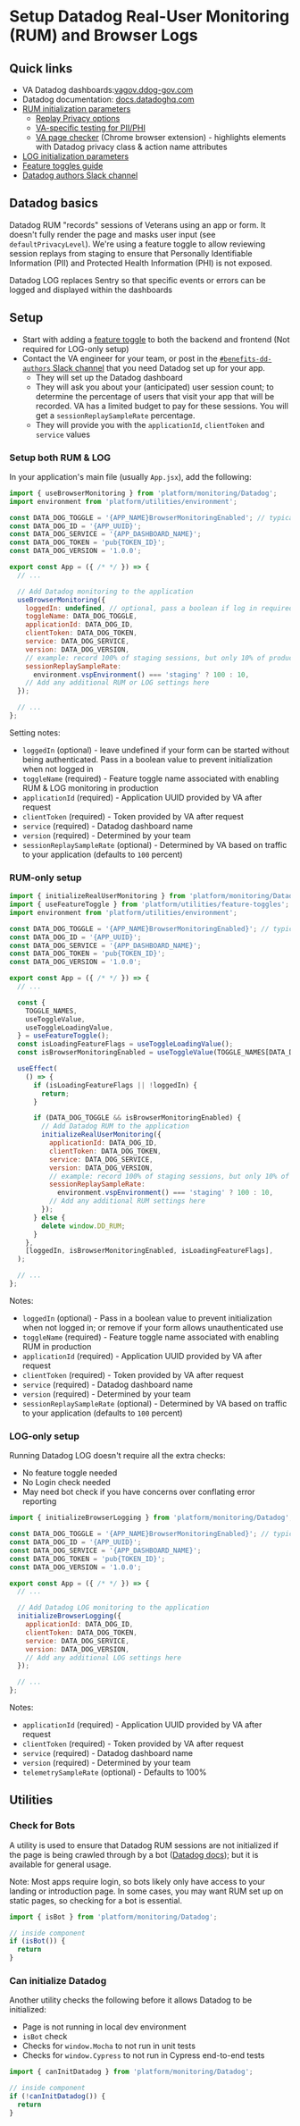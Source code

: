 # Setup Datadog Real-User Monitoring (RUM) and Browser Logs

## Quick links

- VA Datadog dashboards:[vagov.ddog-gov.com](https://vagov.ddog-gov.com)
- Datadog documentation: [docs.datadoghq.com](https://docs.datadoghq.com/)
- [RUM initialization parameters](https://docs.datadoghq.com/real_user_monitoring/browser/setup/client/?tab=rum#initialization-parameters)
  - [Replay Privacy options](https://docs.datadoghq.com/real_user_monitoring/session_replay/browser/privacy_options/)
  - [VA-specific testing for PII/PHI](https://github.com/department-of-veterans-affairs/va.gov-team/blob/master/platform/analytics/setup-real-user-monitoring.md#testing-for-exposed-content)
  - [VA page checker](https://chromewebstore.google.com/detail/va-page-checker/bohcdnelkeimoooidokojkcjdaahjbkb) (Chrome browser extension) - highlights elements with Datadog privacy class & action name attributes
- [LOG initialization parameters](https://docs.datadoghq.com/logs/log_collection/javascript/?tab=us#configuration)
- [Feature toggles guide](https://depo-platform-documentation.scrollhelp.site/developer-docs/feature-toggles-guide)
- [Datadog authors Slack channel](https://dsva.slack.com/archives/C05SGJEAJ65)

## Datadog basics

Datadog RUM "records" sessions of Veterans using an app or form. It doesn't fully render the page and masks user input (see `defaultPrivacyLevel`). We're using a feature toggle to allow reviewing session replays from staging to ensure that Personally Identifiable Information (PII) and Protected Health Information (PHI) is not exposed.

Datadog LOG replaces Sentry so that specific events or errors can be logged and displayed within the dashboards

## Setup

- Start with adding a [feature toggle](https://depo-platform-documentation.scrollhelp.site/developer-docs/feature-toggles-guide) to both the backend and frontend (Not required for LOG-only setup)
- Contact the VA engineer for your team, or post in the [`#benefits-dd-authors` Slack channel](https://dsva.slack.com/archives/C05SGJEAJ65) that you need Datadog set up for your app.
  - They will set up the Datadog dashboard
  - They will ask you about your (anticipated) user session count; to determine the percentage of users that visit your app that will be recorded. VA has a limited budget to pay for these sessions. You will get a `sessionReplaySampleRate` percentage.
  - They will provide you with the `applicationId`, `clientToken` and `service` values

### Setup both RUM & LOG

In your application's main file (usually `App.jsx`), add the following:

```js
import { useBrowserMonitoring } from 'platform/monitoring/Datadog';
import environment from 'platform/utilities/environment';

const DATA_DOG_TOGGLE = '{APP_NAME}BrowserMonitoringEnabled'; // typical name
const DATA_DOG_ID = '{APP_UUID}';
const DATA_DOG_SERVICE = '{APP_DASHBOARD_NAME}';
const DATA_DOG_TOKEN = 'pub{TOKEN_ID}';
const DATA_DOG_VERSION = '1.0.0';

export const App = ({ /* */ }) => {
  // ...

  // Add Datadog monitoring to the application
  useBrowserMonitoring({
    loggedIn: undefined, // optional, pass a boolean if log in required
    toggleName: DATA_DOG_TOGGLE,
    applicationId: DATA_DOG_ID,
    clientToken: DATA_DOG_TOKEN,
    service: DATA_DOG_SERVICE,
    version: DATA_DOG_VERSION,
    // example: record 100% of staging sessions, but only 10% of production
    sessionReplaySampleRate:
      environment.vspEnvironment() === 'staging' ? 100 : 10,
    // Add any additional RUM or LOG settings here
  });

  // ...
};
```

Setting notes:
- `loggedIn` (optional) - leave undefined if your form can be started without being authenticated. Pass in a boolean value to prevent initialization when not logged in
- `toggleName` (required) - Feature toggle name associated with enabling RUM & LOG monitoring in production
- `applicationId` (required) - Application UUID provided by VA after request
- `clientToken` (required) - Token provided by VA after request
- `service` (required) - Datadog dashboard name
- `version` (required) - Determined by your team
- `sessionReplaySampleRate` (optional) - Determined by VA based on traffic to your application (defaults to `100` percent)

### RUM-only setup

```js
import { initializeRealUserMonitoring } from 'platform/monitoring/Datadog';
import { useFeatureToggle } from 'platform/utilities/feature-toggles';
import environment from 'platform/utilities/environment';

const DATA_DOG_TOGGLE = '{APP_NAME}BrowserMonitoringEnabled}'; // typical name
const DATA_DOG_ID = '{APP_UUID}';
const DATA_DOG_SERVICE = '{APP_DASHBOARD_NAME}';
const DATA_DOG_TOKEN = 'pub{TOKEN_ID}';
const DATA_DOG_VERSION = '1.0.0';

export const App = ({ /* */ }) => {
  // ...

  const {
    TOGGLE_NAMES,
    useToggleValue,
    useToggleLoadingValue,
  } = useFeatureToggle();
  const isLoadingFeatureFlags = useToggleLoadingValue();
  const isBrowserMonitoringEnabled = useToggleValue(TOGGLE_NAMES[DATA_DOG_TOGGLE]);

  useEffect(
    () => {
      if (isLoadingFeatureFlags || !loggedIn) {
        return;
      }

      if (DATA_DOG_TOGGLE && isBrowserMonitoringEnabled) {
        // Add Datadog RUM to the application
        initializeRealUserMonitoring({
          applicationId: DATA_DOG_ID,
          clientToken: DATA_DOG_TOKEN,
          service: DATA_DOG_SERVICE,
          version: DATA_DOG_VERSION,
          // example: record 100% of staging sessions, but only 10% of production
          sessionReplaySampleRate:
            environment.vspEnvironment() === 'staging' ? 100 : 10,
          // Add any additional RUM settings here
        });
      } else {
        delete window.DD_RUM;
      }
    },
    [loggedIn, isBrowserMonitoringEnabled, isLoadingFeatureFlags],
  );

  // ...
};
```

Notes:
- `loggedIn` (optional) - Pass in a boolean value to prevent initialization when not logged in; or remove if your form allows unauthenticated use
- `toggleName` (required) - Feature toggle name associated with enabling RUM in production
- `applicationId` (required) - Application UUID provided by VA after request
- `clientToken` (required) - Token provided by VA after request
- `service` (required) - Datadog dashboard name
- `version` (required) - Determined by your team
- `sessionReplaySampleRate` (optional) - Determined by VA based on traffic to your application (defaults to `100` percent)

### LOG-only setup

Running Datadog LOG doesn't require all the extra checks:
- No feature toggle needed
- No Login check needed
- May need bot check if you have concerns over conflating error reporting

```js
import { initializeBrowserLogging } from 'platform/monitoring/Datadog';

const DATA_DOG_TOGGLE = '{APP_NAME}BrowserMonitoringEnabled}'; // typical name
const DATA_DOG_ID = '{APP_UUID}';
const DATA_DOG_SERVICE = '{APP_DASHBOARD_NAME}';
const DATA_DOG_TOKEN = 'pub{TOKEN_ID}';
const DATA_DOG_VERSION = '1.0.0';

export const App = ({ /* */ }) => {
  // ...

  // Add Datadog LOG monitoring to the application
  initializeBrowserLogging({
    applicationId: DATA_DOG_ID,
    clientToken: DATA_DOG_TOKEN,
    service: DATA_DOG_SERVICE,
    version: DATA_DOG_VERSION,
    // Add any additional LOG settings here
  });

  // ...
};
```

Notes:
- `applicationId` (required) - Application UUID provided by VA after request
- `clientToken` (required) - Token provided by VA after request
- `service` (required) - Datadog dashboard name
- `version` (required) - Determined by your team
- `telemetrySampleRate` (optional) - Defaults to 100%

## Utilities

### Check for Bots

A utility is used to ensure that Datadog RUM sessions are not initialized if the page is being crawled through by a bot ([Datadog docs](https://docs.datadoghq.com/real_user_monitoring/guide/identify-bots-in-the-ui/#filter-out-bot-sessions-on-intake)); but it is available for general usage.

Note: Most apps require login, so bots likely only have access to your landing or introduction page. In some cases, you may want RUM set up on static pages, so checking for a bot is essential.

```js
import { isBot } from 'platform/monitoring/Datadog';

// inside component
if (isBot()) {
  return
}
```

### Can initialize Datadog

Another utility checks the following before it allows Datadog to be initialized:
- Page is not running in local dev environment
- `isBot` check
- Checks for `window.Mocha` to not run in unit tests
- Checks for `window.Cypress` to not run in Cypress end-to-end tests

```js
import { canInitDatadog } from 'platform/monitoring/Datadog';

// inside component
if (!canInitDatadog()) {
  return
}
```

